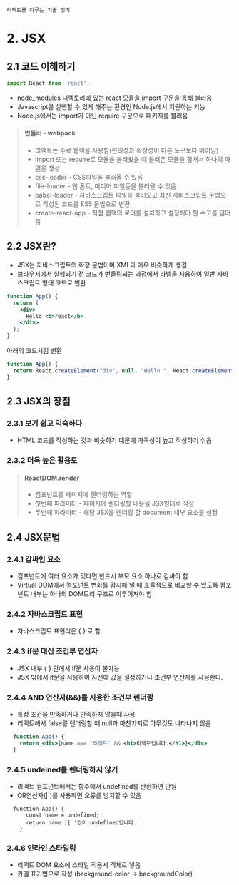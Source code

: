 ```
리액트를 다루는 기술 정리
```
# 2. JSX

## 2.1 코드 이해하기
```jsx
import React from 'react';
```

* node_modules 디렉토리에 있는 react 모듈을 import 구문을 통해 불러옴
* Javascript를 실행할 수 있게 해주는 환경인 Node.js에서 지원하는 기능
* Node.js에서는 import가 아닌 require 구문으로 패키지를 불러옴
> #### 번들러 - webpack
> * 리액트는 주로 웹팩을 사용함(편의성과 확장성이 다른 도구보다 뛰어남)
> * import 또는 require로 모듈을 불러왔을 때 불러온 모듈을 합쳐서 하나의 파일을 생성 
> * css-loader - CSS파일을 불러올 수 있음
> * file-loader - 웹 폰트, 미디어 파일등을 불러올 수 있음
> * babel-loader - 자바스크립트 파일을 불러오고 최신 자바스크립트 문법으로 작성된 코드를 ES5 문법으로 변환
> * create-react-app - 직접 웹팩의 로더를 설치하고 설정해야 할 수고를 덜어줌

## 2.2 JSX란?
* JSX는 자바스크립트의 확장 문법이며 XML과 매우 비슷하게 생김
* 브라우저에서 실행되기 전 코드가 번들링되는 과정에서 바벨을 사용하여 일반 자바스크립트 형태 코드로 변환
```jsx
function App() {
  return (
    <div>
      Hello <b>react</b>
    </div>
  );
}
```
아래의 코드처럼 변환
```jsx
function App() {
  return React.createElement("div", null, "Hello ", React.createElement("b", null, "react"));
}
```

## 2.3 JSX의 장점

### 2.3.1 보기 쉽고 익숙하다
* HTML 코드를 작성하는 것과 비슷하기 떄문에 가독성이 높고 작성하기 쉬움

### 2.3.2 더욱 높은 활용도
> #### ReactDOM.render
> * 컴포넌트를 페이지에 렌더링하는 역할
> * 첫번째 파라미터 - 페이지에 렌더링할 내용을 JSX형태로 작성
> * 두번째 파라미터 - 해당 JSX를 렌더링 할 document 내부 요소를 설정

## 2.4 JSX문법

### 2.4.1 감싸인 요소
* 컴포넌트에 여러 요소가 있다면 반드시 부모 요소 하나로 감싸야 함
* Virtual DOM에서 컴포넌트 변화를 감지해 낼 때 효율적으로 비교할 수 있도록 컴포넌트 내부는 하나의 DOM트리 구조로 이루어져야 함

### 2.4.2 자바스크립트 표현
* 자바스크립트 표현식은 { } 로 함

### 2.4.3 if문 대신 조건부 연산자
* JSX 내부 { } 안에서 if문 사용이 불가능
* JSX 밖에서 if문을 사용하여 사전에 값을 설정하거나 조건부 연산자를 사용한다.

### 2.4.4 AND 연산자(&&)를 사용한 조건부 렌더링
* 특정 조건을 만족하거나 만족하지 않을때 사용
* 리액트에서 false를 렌더링할 때 null과 마찬가지로 아무것도 나타나지 않음
```jsx
  function App() {
    return <div>{name === '리액트' && <h1>리액트입니다.</h1>}</div>
  } 
```

### 2.4.5 undeined를 렌더링하지 않기
* 리액트 컴포넌트에서는 함수에서 undefined를 반환하면 안됨
* OR연산자(||)를 사용하면 오류를 방지할 수 있음
```JSX
  function App() {
      const name = undefined;
      return name || '값이 undefined입니다.'
    } 
```

### 2.4.6 인라인 스타일링
* 리액트 DOM 요소에 스타일 적용시 객체로 넣음
* 카멜 표기법으로 작성 (background-color -> backgroundColor)
